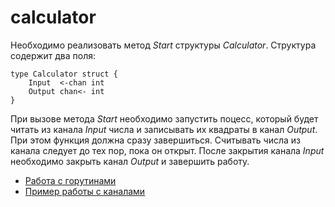 # calculator

Необходимо реализовать метод *Start* структуры *Calculator*.
Структура содержит два поля:
```golang
type Calculator struct {
	Input  <-chan int
	Output chan<- int
}
```
При вызове метода *Start* необходимо запустить поцесс, который будет читать из канала *Input* числа и записывать их квадраты в канал *Output*. При этом функция должна сразу завершиться. Считывать числа из канала следует до тех пор, пока он открыт. После закрытия канала *Input* необходимо закрыть канал *Output* и завершить работу.

* [Работа с горутинами](https://www.geeksforgeeks.org/goroutines-concurrency-in-golang/)
* [Пример работы с каналами](https://tour.golang.org/concurrency/4)

